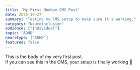 ```yaml
---
title: "My First Noobee CMS Post"
date: 2025-10-27
summary: "Testing my CMS setup to make sure it's working."
category: "Neuroinclusion"
audience: ["Individual"]
topic: "ADHD"
neurotype: ["ADHD"]
featured: false
---
```


This is the body of my very first post.  
If you can see this in the CMS, your setup is finally working 🎉

